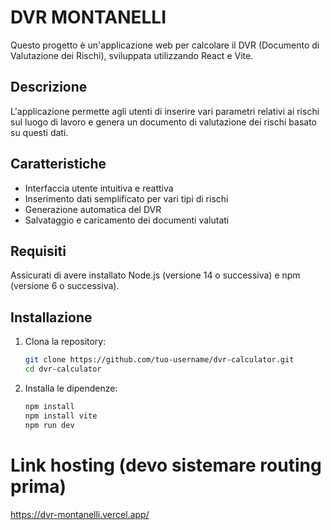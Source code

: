# DVR MONTANELLI
Questo progetto è un'applicazione web per calcolare il DVR (Documento di Valutazione dei Rischi), sviluppata utilizzando React e Vite.

## Descrizione

L'applicazione permette agli utenti di inserire vari parametri relativi ai rischi sul luogo di lavoro e genera un documento di valutazione dei rischi basato su questi dati.

## Caratteristiche

- Interfaccia utente intuitiva e reattiva
- Inserimento dati semplificato per vari tipi di rischi
- Generazione automatica del DVR
- Salvataggio e caricamento dei documenti valutati

## Requisiti

Assicurati di avere installato Node.js (versione 14 o successiva) e npm (versione 6 o successiva).

## Installazione

1. Clona la repository:
   ```bash
   git clone https://github.com/tuo-username/dvr-calculator.git
   cd dvr-calculator
2. Installa le dipendenze:
   ```bash
   npm install
   npm install vite
   npm run dev
# Link hosting (devo sistemare routing prima)
https://dvr-montanelli.vercel.app/ 

